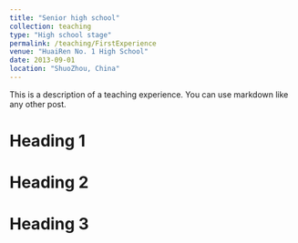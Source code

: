 ```yaml
---
title: "Senior high school"
collection: teaching
type: "High school stage"
permalink: /teaching/FirstExperience
venue: "HuaiRen No. 1 High School"
date: 2013-09-01
location: "ShuoZhou, China"
---
```


This is a description of a teaching experience. You can use markdown like any other post.

Heading 1
======

Heading 2
======

Heading 3
======